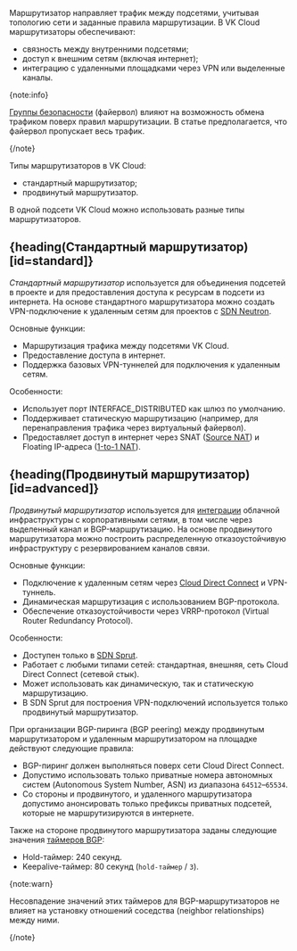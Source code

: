 Маршрутизатор направляет трафик между подсетями, учитывая топологию сети и заданные правила маршрутизации. В VK Cloud маршрутизаторы обеспечивают:

- связность между внутренними подсетями;
- доступ к внешним сетям (включая интернет);
- интеграцию с удаленными площадками через VPN или выделенные каналы.

{note:info}

[Группы безопасности](../traffic-limiting) (файервол) влияют на возможность обмена трафиком поверх правил маршрутизации. В статье предполагается, что файервол пропускает весь трафик.

{/note}

Типы маршрутизаторов в VK Cloud:

- стандартный маршрутизатор;
- продвинутый маршрутизатор.

В одной подсети VK Cloud можно использовать разные типы маршрутизаторов.

## {heading(Стандартный маршрутизатор)[id=standard]}

*Стандартный маршрутизатор* используется для объединения подсетей в проекте и для предоставления доступа к ресурсам в подсети из интернета. На основе стандартного маршрутизатора можно создать VPN-подключение к удаленным сетям для проектов с [SDN Neutron](../../concepts/sdn#neutron).

Основные функции:

- Маршрутизация трафика между подсетями VK Cloud.
- Предоставление доступа в интернет.
- Поддержка базовых VPN-туннелей для подключения к удаленным сетям.

Особенности:

- Использует порт INTERFACE_DISTRIBUTED как шлюз по умолчанию.
- Поддерживает статическую маршрутизацию (например, для перенаправления трафика через виртуальный файервол).
- Предоставляет доступ в интернет через SNAT ([Source NAT](https://docs.openstack.org/neutron/2023.2/admin/intro-nat.html#snat)) и Floating IP-адреса ([1-to-1 NAT](https://docs.openstack.org/neutron/2023.2/admin/intro-nat.html#one-to-one-nat)).

## {heading(Продвинутый маршрутизатор)[id=advanced]}

*Продвинутый маршрутизатор* используется для [интеграции](../onpremise-connect) облачной инфраструктуры с корпоративными сетями, в том числе через выделенный канал и BGP-маршрутизацию. На основе продвинутого маршрутизатора можно построить распределенную отказоустойчивую инфраструктуру с резервированием каналов связи.

Основные функции:

- Подключение к удаленным сетям через [Cloud Direct Connect](../../../directconnect) и VPN-туннель.
- Динамическая маршрутизация с использованием BGP-протокола.
- Обеспечение отказоустойчивости через VRRP-протокол (Virtual Router Redundancy Protocol).

Особенности:

- Доступен только в [SDN Sprut](../../concepts/sdn#sprut).
- Работает с любыми типами сетей: стандартная, внешняя, сеть Cloud Direct Connect (сетевой стык).
- Может использовать как динамическую, так и статическую маршрутизацию.
- В SDN Sprut для построения VPN-подключений используется только продвинутый маршрутизатор.

При организации BGP-пиринга (BGP peering) между продвинутым маршрутизатором и удаленным маршрутизатором на площадке действуют следующие правила:

- BGP-пиринг должен выполняться поверх сети Cloud Direct Connect.
- Допустимо использовать только приватные номера автономных систем (Autonomous System Number, ASN) из диапазона `64512`–`65534`.
- Со стороны и продвинутого, и удаленного маршрутизатора допустимо анонсировать только префиксы приватных подсетей, которые не маршрутизируются в интернете.

Также на стороне продвинутого маршрутизатора заданы следующие значения [таймеров BGP](https://www.rfc-editor.org/rfc/rfc4271#page-90):

- Hold-таймер: 240 секунд.
- Keepalive-таймер: 80 секунд (`hold-таймер` / `3`).

{note:warn}

Несовпадение значений этих таймеров для BGP-маршрутизаторов не влияет на установку отношений соседства (neighbor relationships) между ними.

{/note}
